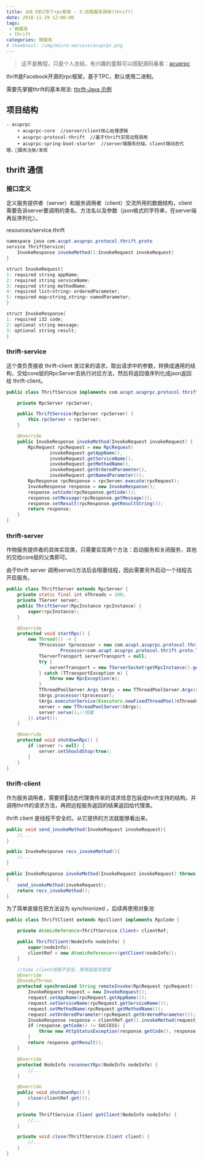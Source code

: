 ```yaml
---
title: 从0.5到1写个rpc框架 - 3:远程服务调用(thrift)
date: 2018-11-29 12:00:00
tags:
 - 微服务
 - thrift
categories: 微服务
# thumbnail: /img/micro-service/acuprpc.png
---
```


> 这不是教程，只是个人总结，有兴趣的童鞋可以搭配源码看看：[acuprpc](https://github.com/acupt/acuprpc)

thrift是Facebook开源的rpc框架，基于TPC，默认使用二进制。

需要先掌握thrift的基本用法: [thrift-Java 示例](https://my.oschina.net/liujiest/blog/2878958)

## 项目结构

```
- acuprpc
    + acuprpc-core  //server/client核心处理逻辑
    + acuprpc-protocol-thrift  //基于thrift实现远程调用
    + acuprpc-spring-boot-starter  //server端服务扫描，client端动态代理，服务注册/发现
```

## thrift 通信

### 接口定义

定义服务提供者（server）和服务调用者（client）交流所用的数据结构，client需要告诉server要调用的类名、方法名以及参数（json格式的字符串，在server端再反序列化）。

resources/service.thrift

```java
namespace java com.acupt.acuprpc.protocol.thrift.proto
service ThriftService{
    InvokeResponse invokeMethod(1:InvokeRequest invokeRequest)
}

struct InvokeRequest{
1: required string appName;
2: required string serviceName;
3: required string methodName;
4: required list<string> orderedParameter;
5: required map<string,string> namedParameter;
}

struct InvokeResponse{
1: required i32 code;
2: optional string message;
3: optional string result;
}
```

### thrift-service

这个类负责接收 thrift-client 发过来的请求，取出请求中的参数，转换成通用的结构，交给core层的RpcServer去执行对应方法，然后将返回值序列化成json返回给 thrift-client。

```java
public class ThriftService implements com.acupt.acuprpc.protocol.thrift.proto.ThriftService.Iface {

    private RpcServer rpcServer;

    public ThriftService(RpcServer rpcServer) {
        this.rpcServer = rpcServer;
    }

    @Override
    public InvokeResponse invokeMethod(InvokeRequest invokeRequest) {
        RpcRequest rpcRequest = new RpcRequest(
                invokeRequest.getAppName(),
                invokeRequest.getServiceName(),
                invokeRequest.getMethodName(),
                invokeRequest.getOrderedParameter(),
                invokeRequest.getNamedParameter());
        RpcResponse rpcResponse = rpcServer.execute(rpcRequest);
        InvokeResponse response = new InvokeResponse();
        response.setCode(rpcResponse.getCode());
        response.setMessage(rpcResponse.getMessage());
        response.setResult(rpcResponse.getResultString());
        return response;
    }
}

```

### thrift-server

作物服务提供者的具体实现类，只需要实现两个方法：启动服务和关闭服务，其他的交给core层的父类即可。

由于thrift server 调用serve()方法后会阻塞线程，因此需要另外启动一个线程去开启服务。

```java
public class ThriftServer extends RpcServer {
    private static final int nThreads = 100;
    private TServer server;
    public ThriftServer(RpcInstance rpcInstance) {
        super(rpcInstance);
    }

    @Override
    protected void startRpc() {
        new Thread(() -> {
            TProcessor tprocessor = new com.acupt.acuprpc.protocol.thrift.proto.ThriftService.
                    Processor<com.acupt.acuprpc.protocol.thrift.proto.ThriftService.Iface>(new ThriftService(this));
            TServerTransport serverTransport = null;
            try {
                serverTransport = new TServerSocket(getRpcInstance().getRpcConf().getPort());
            } catch (TTransportException e) {
                throw new RpcException(e);
            }
            TThreadPoolServer.Args tArgs = new TThreadPoolServer.Args(serverTransport);
            tArgs.processor(tprocessor);
            tArgs.executorService(Executors.newFixedThreadPool(nThreads));
            server = new TThreadPoolServer(tArgs);
            server.serve();//阻塞
        }).start();
    }

    @Override
    protected void shutdownRpc() {
        if (server != null) {
            server.setShouldStop(true);
        }
    }
}
```

### thrift-client

作为服务调用者，需要把动态代理类传来的请求信息包装成thrift支持的结构，并调用thrift的请求方法，再把远程服务返回的结果返回给代理类。

thrift client 是线程不安全的，从它提供的方法就能够看出来。

```java
public void send_invokeMethod(InvokeRequest invokeRequest){
    //...
}

public InvokeResponse recv_invokeMethod(){
    //...
}

public InvokeResponse invokeMethod(InvokeRequest invokeRequest) throws org.apache.thrift.TException
{
    send_invokeMethod(invokeRequest);
    return recv_invokeMethod();
}
```

为了简单直接在把方法设为 synchronized ，后续再使用对象池

```java
public class ThriftClient extends RpcClient implements RpcCode {

    private AtomicReference<ThriftService.Client> clientRef;

    public ThriftClient(NodeInfo nodeInfo) {
        super(nodeInfo);
        clientRef = new AtomicReference<>(getClient(nodeInfo));
    }

    //todo client线程不安全，使用连接池管理
    @Override
    @SneakyThrows
    protected synchronized String remoteInvoke(RpcRequest rpcRequest) {
        InvokeRequest request = new InvokeRequest();
        request.setAppName(rpcRequest.getAppName());
        request.setServiceName(rpcRequest.getServiceName());
        request.setMethodName(rpcRequest.getMethodName());
        request.setOrderedParameter(rpcRequest.getOrderedParameter());
        InvokeResponse response = clientRef.get().invokeMethod(request);
        if (response.getCode() != SUCCESS) {
            throw new HttpStatusException(response.getCode(), response.getMessage());
        }
        return response.getResult();
    }

    @Override
    protected NodeInfo reconnectRpc(NodeInfo nodeInfo) {
        //...
    }

    @Override
    public void shutdownRpc() {
        close(clientRef.get());
    }

    private ThriftService.Client getClient(NodeInfo nodeInfo) {
        //...
    }

    private void close(ThriftService.Client client) {
        //...
    }
}
```
